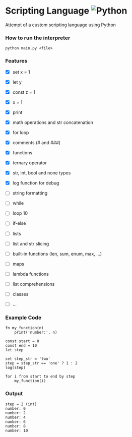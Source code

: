 # Scripting Language ![Python](https://skillicons.dev/icons?i=python)
Attempt of a custom scripting language using Python

### How to run the interpreter
```
python main.py <file>
```

### Features
- [x] set x = 1
- [x] let y
- [x] const z = 1
- [x] x = 1
- [x] print
- [x] math operations and str concatenation
- [x] for loop
- [x] comments (# and ###)
- [x] functions
- [x] ternary operator
- [x] str, int, bool and none types
- [x] log function for debug
- [ ] string formatting
- [ ] while
- [ ] loop 10
- [ ] if-else
- [ ] lists
- [ ] list and str slicing
- [ ] built-in functions (len, sum, enum, max, ...)
- [ ] maps
- [ ] lambda functions
- [ ] list comprehensions
- [ ] classes
- [ ] ...


### Example Code
```
fn my_function(n)
    print('number:', n)

const start = 0
const end = 10
let step

set step_str = 'two'
step = step_str == 'one' ? 1 : 2
log(step)

for i from start to end by step
    my_function(i)
```

### Output
```
step = 2 (int)
number: 0
number: 2
number: 4
number: 6
number: 8
number: 10
```

